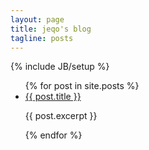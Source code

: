 ```yaml
---
layout: page
title: jeqo's blog
tagline: posts
---
```

{% include JB/setup %}
<div class="row-fluid">
  <div class="span9">
    <ul>
      {% for post in site.posts %}
        <li>
          <a href="{{ post.url }}">{{ post.title }}</a>
          <p>{{ post.excerpt }}</p>
        </li>
      {% endfor %}
    </ul>
  </div>
</div>
